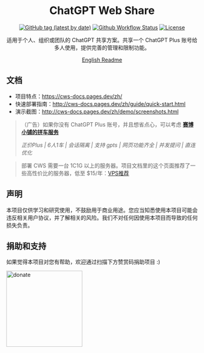 <h1 align="center">ChatGPT Web Share</h1>

<div align="center">

[![GitHub tag (latest by date)](https://img.shields.io/github/v/tag/chatpire/chatgpt-web-share?label=container&logo=docker)](https://github.com/chatpire/chatgpt-web-share/pkgs/container/chatgpt-web-share)
[![Github Workflow Status](https://img.shields.io/github/actions/workflow/status/chatpire/chatgpt-web-share/docker-image.yml?label=build)](https://github.com/chatpire/chatgpt-web-share/actions)
[![License](https://img.shields.io/github/license/chatpire/chatgpt-web-share)](https://github.com/chatpire/chatgpt-web-share/blob/main/LICENSE)

适用于个人、组织或团队的 ChatGPT 共享方案。共享一个 ChatGPT Plus 账号给多人使用，提供完善的管理和限制功能。

[English Readme](README.en.md)

</div>

## 文档

- 项目特点：https://cws-docs.pages.dev/zh/
- 快速部署指南：http://cws-docs.pages.dev/zh/guide/quick-start.html
- 演示截图：http://cws-docs.pages.dev/zh/demo/screenshots.html

> （广告）如果你没有 ChatGPT Plus 账号，并且想省点心，可以考虑 [**赛博小铺的拼车服务**](https://cws-docs.pages.dev/zh/support/ads.html#%E8%B5%9B%E5%8D%9A%E5%B0%8F%E9%93%BA-chatgpt-plus-%E6%8B%BC%E8%BD%A6%E6%9C%8D%E5%8A%A1)
> 
> *正价Plus | 6人1车 | 会话隔离 | 支持 gpts | 网页功能齐全 | 并发提问 | 直连优化*

> 部署 CWS 需要一台 1C1G 以上的服务器。项目文档里的这个页面推荐了一些高性价比的服务器，低至 $15/年：[VPS推荐](https://cws-docs.pages.dev/zh/support/vps.html)

## 声明

本项目仅供学习和研究使用，不鼓励用于商业用途。您应当知悉使用本项目可能会违反相关用户协议，并了解相关的风险。我们不对任何因使用本项目而导致的任何损失负责。

## 捐助和支持

如果觉得本项目对您有帮助，欢迎通过扫描下方赞赏码捐助项目 :)

<img src="docs/donate.png" alt="donate" width="200" height="200" />
